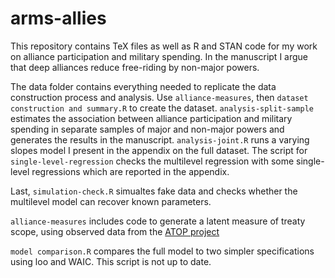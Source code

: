 # arms-allies
This repository contains TeX files as well as R and STAN code for my work on alliance participation and military spending. In the manuscript I argue that deep alliances reduce free-riding by non-major powers. 

The data folder contains everything needed to replicate the data construction process and analysis. Use `alliance-measures`, then `dataset construction and summary.R` to create the dataset. `analysis-split-sample` estimates the association between alliance participation and military spending in separate samples of major and non-major powers and generates the results in the manuscript. `analysis-joint.R` runs a varying slopes model I present in the appendix on the full dataset. The script for `single-level-regression` checks the multilevel regression with some single-level regressions which are reported in the appendix. 

Last, `simulation-check.R` simualtes fake data and checks whether the multilevel model can recover known parameters. 

`alliance-measures` includes code to generate a latent measure of treaty scope, using observed data from the [ATOP project](http://www.atopdata.org/)

`model comparison.R` compares the full model to two simpler specifications using loo and WAIC. This script is not up to date.  
